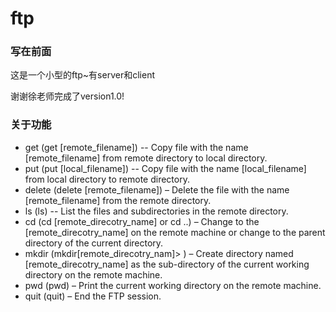 # ftp
### 写在前面
这是一个小型的ftp~有server和client

谢谢徐老师完成了version1.0!

### 关于功能
- get (get [remote_filename]) -- Copy file with the name [remote_filename] from remote directory to local directory.
- put (put [local_filename]) -- Copy file with the name [local_filename] from local directory to remote directory.
- delete (delete [remote_filename]) – Delete the file with the name [remote_filename] from the remote directory.
- ls (ls) -- List the files and subdirectories in the remote directory.
- cd (cd [remote_direcotry_name] or cd ..) – Change to the [remote_direcotry_name] on the remote machine or change to the parent directory of the current directory.
- mkdir (mkdir[remote_direcotry_nam]> ) – Create directory named [remote_direcotry_name] as the sub-directory
of the current working directory on the remote machine.
- pwd (pwd) – Print the current working directory on the remote machine.
- quit (quit) – End the FTP session.
